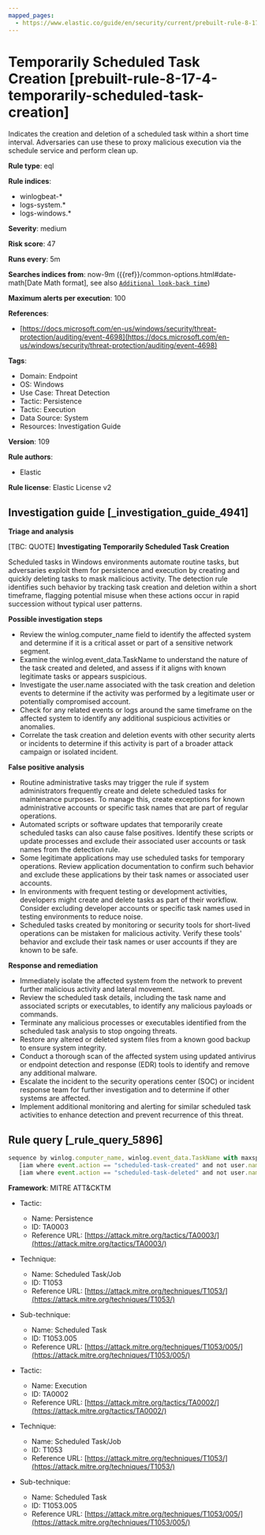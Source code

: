 ```yaml
---
mapped_pages:
  - https://www.elastic.co/guide/en/security/current/prebuilt-rule-8-17-4-temporarily-scheduled-task-creation.html
---
```


# Temporarily Scheduled Task Creation [prebuilt-rule-8-17-4-temporarily-scheduled-task-creation]

Indicates the creation and deletion of a scheduled task within a short time interval. Adversaries can use these to proxy malicious execution via the schedule service and perform clean up.

**Rule type**: eql

**Rule indices**:

* winlogbeat-*
* logs-system.*
* logs-windows.*

**Severity**: medium

**Risk score**: 47

**Runs every**: 5m

**Searches indices from**: now-9m ({{ref}}/common-options.html#date-math[Date Math format], see also [`Additional look-back time`](docs-content://solutions/security/detect-and-alert/create-detection-rule.md#rule-schedule))

**Maximum alerts per execution**: 100

**References**:

* [https://docs.microsoft.com/en-us/windows/security/threat-protection/auditing/event-4698](https://docs.microsoft.com/en-us/windows/security/threat-protection/auditing/event-4698)

**Tags**:

* Domain: Endpoint
* OS: Windows
* Use Case: Threat Detection
* Tactic: Persistence
* Tactic: Execution
* Data Source: System
* Resources: Investigation Guide

**Version**: 109

**Rule authors**:

* Elastic

**Rule license**: Elastic License v2

## Investigation guide [_investigation_guide_4941]

**Triage and analysis**

[TBC: QUOTE]
**Investigating Temporarily Scheduled Task Creation**

Scheduled tasks in Windows environments automate routine tasks, but adversaries exploit them for persistence and execution by creating and quickly deleting tasks to mask malicious activity. The detection rule identifies such behavior by tracking task creation and deletion within a short timeframe, flagging potential misuse when these actions occur in rapid succession without typical user patterns.

**Possible investigation steps**

* Review the winlog.computer_name field to identify the affected system and determine if it is a critical asset or part of a sensitive network segment.
* Examine the winlog.event_data.TaskName to understand the nature of the task created and deleted, and assess if it aligns with known legitimate tasks or appears suspicious.
* Investigate the user.name associated with the task creation and deletion events to determine if the activity was performed by a legitimate user or potentially compromised account.
* Check for any related events or logs around the same timeframe on the affected system to identify any additional suspicious activities or anomalies.
* Correlate the task creation and deletion events with other security alerts or incidents to determine if this activity is part of a broader attack campaign or isolated incident.

**False positive analysis**

* Routine administrative tasks may trigger the rule if system administrators frequently create and delete scheduled tasks for maintenance purposes. To manage this, create exceptions for known administrative accounts or specific task names that are part of regular operations.
* Automated scripts or software updates that temporarily create scheduled tasks can also cause false positives. Identify these scripts or update processes and exclude their associated user accounts or task names from the detection rule.
* Some legitimate applications may use scheduled tasks for temporary operations. Review application documentation to confirm such behavior and exclude these applications by their task names or associated user accounts.
* In environments with frequent testing or development activities, developers might create and delete tasks as part of their workflow. Consider excluding developer accounts or specific task names used in testing environments to reduce noise.
* Scheduled tasks created by monitoring or security tools for short-lived operations can be mistaken for malicious activity. Verify these tools' behavior and exclude their task names or user accounts if they are known to be safe.

**Response and remediation**

* Immediately isolate the affected system from the network to prevent further malicious activity and lateral movement.
* Review the scheduled task details, including the task name and associated scripts or executables, to identify any malicious payloads or commands.
* Terminate any malicious processes or executables identified from the scheduled task analysis to stop ongoing threats.
* Restore any altered or deleted system files from a known good backup to ensure system integrity.
* Conduct a thorough scan of the affected system using updated antivirus or endpoint detection and response (EDR) tools to identify and remove any additional malware.
* Escalate the incident to the security operations center (SOC) or incident response team for further investigation and to determine if other systems are affected.
* Implement additional monitoring and alerting for similar scheduled task activities to enhance detection and prevent recurrence of this threat.


## Rule query [_rule_query_5896]

```js
sequence by winlog.computer_name, winlog.event_data.TaskName with maxspan=5m
   [iam where event.action == "scheduled-task-created" and not user.name : "*$"]
   [iam where event.action == "scheduled-task-deleted" and not user.name : "*$"]
```

**Framework**: MITRE ATT&CKTM

* Tactic:

    * Name: Persistence
    * ID: TA0003
    * Reference URL: [https://attack.mitre.org/tactics/TA0003/](https://attack.mitre.org/tactics/TA0003/)

* Technique:

    * Name: Scheduled Task/Job
    * ID: T1053
    * Reference URL: [https://attack.mitre.org/techniques/T1053/](https://attack.mitre.org/techniques/T1053/)

* Sub-technique:

    * Name: Scheduled Task
    * ID: T1053.005
    * Reference URL: [https://attack.mitre.org/techniques/T1053/005/](https://attack.mitre.org/techniques/T1053/005/)

* Tactic:

    * Name: Execution
    * ID: TA0002
    * Reference URL: [https://attack.mitre.org/tactics/TA0002/](https://attack.mitre.org/tactics/TA0002/)

* Technique:

    * Name: Scheduled Task/Job
    * ID: T1053
    * Reference URL: [https://attack.mitre.org/techniques/T1053/](https://attack.mitre.org/techniques/T1053/)

* Sub-technique:

    * Name: Scheduled Task
    * ID: T1053.005
    * Reference URL: [https://attack.mitre.org/techniques/T1053/005/](https://attack.mitre.org/techniques/T1053/005/)



